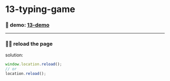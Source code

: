 # 13-typing-game

### :eyes: demo: [13-demo](http://47.98.249.108:3001/13-typing-game/index.html)

---

### :woman_technologist: reload the page

solution:
```js
window.location.reload();
// or
location.reload();
```
